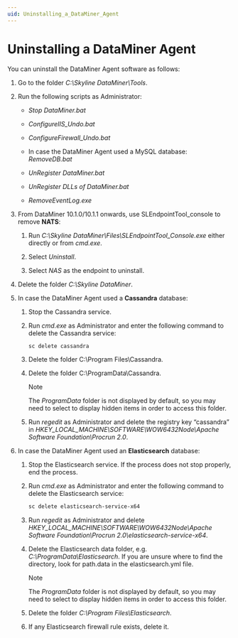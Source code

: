 ```yaml
---
uid: Uninstalling_a_DataMiner_Agent
---
```


# Uninstalling a DataMiner Agent

You can uninstall the DataMiner Agent software as follows:

1. Go to the folder *C:\\Skyline DataMiner\\Tools*.

2. Run the following scripts as Administrator:

    - *Stop DataMiner.bat*

    - *ConfigureIIS_Undo.bat*

    - *ConfigureFirewall_Undo.bat*

    - In case the DataMiner Agent used a MySQL database: *RemoveDB.bat*

    - *UnRegister DataMiner.bat*

    - *UnRegister DLLs of DataMiner.bat*

    - *RemoveEventLog.exe*

3. From DataMiner 10.1.0/10.1.1 onwards, use SLEndpointTool_console to remove **NATS**:

    1. Run *C:\\Skyline DataMiner\\Files\\SLEndpointTool_Console.exe* either directly or from *cmd.exe*.

    2. Select *Uninstall*.

    3. Select *NAS* as the endpoint to uninstall.

4. Delete the folder *C:\\Skyline DataMiner*.

5. In case the DataMiner Agent used a **Cassandra** database:

    1. Stop the Cassandra service.

    2. Run *cmd.exe* as Administrator and enter the following command to delete the Cassandra service:

        ```txt
        sc delete cassandra
        ```

    3. Delete the folder C:\\Program Files\\Cassandra.

    4. Delete the folder C:\\ProgramData\\Cassandra.

        > [!NOTE]
        > The *ProgramData* folder is not displayed by default, so you may need to select to display hidden items in order to access this folder.

    5. Run *regedit* as Administrator and delete the registry key “cassandra” in *HKEY_LOCAL_MACHINE\\SOFTWARE\\WOW6432Node\\Apache Software Foundation\\Procrun 2.0*.

6. In case the DataMiner Agent used an **Elasticsearch** database:

    1. Stop the Elasticsearch service. If the process does not stop properly, end the process.

    2. Run *cmd.exe* as Administrator and enter the following command to delete the Elasticsearch service:

        ```txt
        sc delete elasticsearch-service-x64
        ```

    3. Run *regedit* as Administrator and delete *HKEY_LOCAL_MACHINE\\SOFTWARE\\WOW6432Node\\Apache Software Foundation\\Procrun 2.0\\elasticsearch-service-x64*.

    4. Delete the Elasticsearch data folder, e.g. *C:\\ProgramData\\Elasticsearch*. If you are unsure where to find the directory, look for path.data in the elasticsearch.yml file.

        > [!NOTE]
        > The *ProgramData* folder is not displayed by default, so you may need to select to display hidden items in order to access this folder.

    5. Delete the folder *C:\\Program Files\\Elasticsearch*.

    6. If any Elasticsearch firewall rule exists, delete it.
